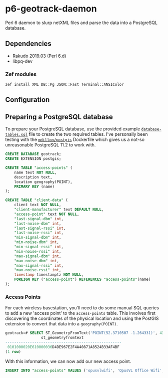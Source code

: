 # p6-geotrack-daemon
Perl 6 daemon to slurp netXML files and parse the data into a PostgreSQL database.

## Dependencies

- Rakudo 2019.03 (Perl 6.d)
- libpq-dev

### Zef modules

```
zef install XML DB::Pg JSON::Fast Terminal::ANSIColor
```

## Configuration

## Preparing a PostgreSQL database
To prepare your PostgreSQL database, use the provided example [`database-tables.sql`](https://github.com/OpusVL/p6-geotrack-daemon/blob/master/database-tables.sql) file to create the two required tables. I've personally been testing with the [`mdillon/postgis`](https://hub.docker.com/r/mdillon/postgis) Dockerfile which gives us a not-so unreasonable PostgreSQL 11.2 to work with.
```sql
CREATE DATABASE geotrack;
CREATE EXTENSION postgis;

CREATE TABLE "access-points" (
    name text NOT NULL,
    description text,
    location geography(POINT),
    PRIMARY KEY (name)
);

CREATE TABLE "client-data" (
    client text NOT NULL,
    "client-manufacturer" text DEFAULT NULL,
    "access-point" text NOT NULL,
    "last-signal-dbm" int,
    "last-noise-dbm" int,
    "last-signal-rssi" int,
    "last-noise-rssi" int,
    "min-signal-dbm" int,
    "min-noise-dbm" int,
    "min-signal-rssi" int,
    "min-noise-rssi" int,
    "max-signal-dbm" int,
    "max-noise-dbm" int,
    "max-signal-rssi" int,
    "max-noise-rssi" int,
    timestamp timestamptz NOT NULL,
    FOREIGN KEY ("access-point") REFERENCES "access-points"(name)
);
```
### Access Points

For each wireless basestation, you'll need to do some manual SQL queries to add a new 'access point' to the `access-points` table. This involves first discovering the coordinates of the physical location and using the PostGIS extension to convert that data into a `geography(POINT)`.
```sql
geotrack=# SELECT ST_GeometryFromText('POINT(52.3710507 -1.264331)', 4326);
                st_geometryfromtext                 
----------------------------------------------------
 0101000020E610000036D4DE967E2F4A40871A8524B33AF4BF
(1 row)
```
With this information, we can now add our new access point.
```sql
INSERT INTO "access-points" VALUES ('opusvlwifi', 'OpusVL Office Wifi', '0101000020E610000036D4DE967E2F4A40871A8524B33AF4BF');
```
